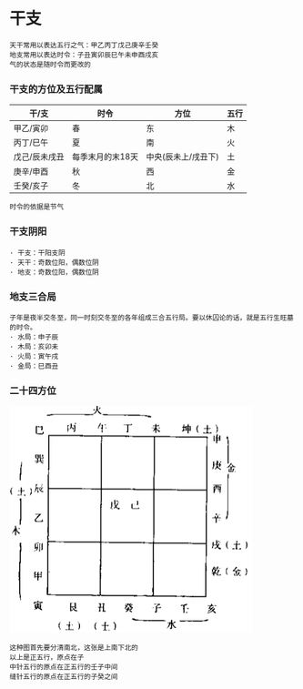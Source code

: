 # 干支

```text
天干常用以表达五行之气：甲乙丙丁戊己庚辛壬癸
地支常用以表达时令：子丑寅卯辰巳午未申酉戌亥
气的状态是随时令而更改的
```

### 干支的方位及五行配属
| 干/支 | 时令 | 方位 | 五行 |
| --- | --- | --- | --- |
| 甲乙/寅卯 | 春 | 东 | 木 |
| 丙丁/巳午 | 夏 | 南 | 火 |
| 戊己/辰未戌丑 | 每季末月的末18天 | 中央(辰未上/戌丑下) | 土 |
| 庚辛/申酉 | 秋 | 西 | 金 |
| 壬癸/亥子 | 冬 | 北 | 水 |
```text
时令的依据是节气
```

### 干支阴阳
```text
· 干支：干阳支阴
· 天干：奇数位阳，偶数位阴
· 地支：奇数位阳，偶数位阴
```

### 地支三合局
```text
子年是夜半交冬至，同一时刻交冬至的各年组成三合五行局。要以休囚论的话，就是五行生旺墓的时令。
· 水局：申子辰
· 木局：亥卯未
· 火局：寅午戌
· 金局：巳酉丑
```

### 二十四方位
![二十四方位](../img/97AED3D7-75B2-42F4-8710-626527A1F4F0.png)
```text
这种图首先要分清南北，这张是上南下北的
以上是正五行，原点在子
中针五行的原点在正五行的壬子中间
缝针五行的原点在正五行的子癸之间
```